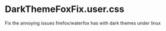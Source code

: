 # DarkThemeFoxFix.user.css
Fix the annoying issues firefox/waterfox has with dark themes under linux
